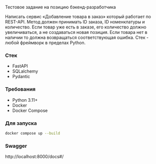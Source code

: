 Тестовое задание на позицию бэкенд-разработчика

Написать сервис «Добавление товара в заказ» который работает по REST-API.
Метод должен принимать ID заказа, ID номенклатуры и количество. 
Если товар уже есть в заказе, его количество должно увеличиваться, а не создаваться новая позиция.
Если товара нет в наличии то должна возвращаться соответствующая ошибка. 
Стек - любой фреймворк в пределах Python.

### Стек
- FastAPI
- SQLalchemy
- Pydantic

### Требования
- Python 3.11+
- Docker
- Docker Compose

### Для запуска
```bash 
docker compose up --build
```

### Swagger
http://localhost:8000/docs#/
